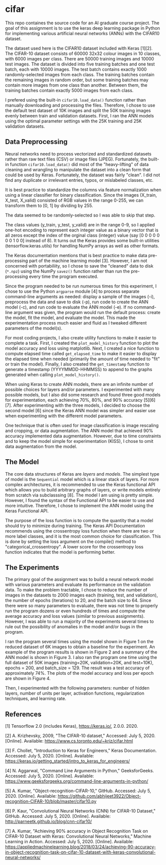 # cifar

This repo containes the source code for an AI graduate course project. The goal of this assignment is to use the keras deep learning package in Python for implementing various artificial neural networks (ANNs) with the CIFAR10 dataset.

The dataset used here is the CIFAR10 dataset included with Keras [1][2]. The CIFAR-10 dataset consists of 60000 32x32 colour images in 10 classes, with 6000 images per class. There are 50000 training images and 10000 test images. The dataset is divided into five training batches and one test batch, each with 10000 images. The test batch contains exactly 1000 randomly-selected images from each class. The training batches contain the remaining images in random order, but some training batches may contain more images from one class than another. Between them, the training batches contain exactly 5000 images from each class.

I prefered using the built-in `cifar10.load_data()` function rather than manually downloading and processing the files. Therefore, I chose to use the default test dataset of 10K images and split the 50K training images evenly between train and validation datasets. First, I ran the ANN models using the optimal parameter settings with the 25K training and 25K validation datasets. 

## Data Preprocessing

Neural networks need to process vectorized and standardized datasets rather than raw text files (CSV) or image files (JPEG). Fortunately, the built-in function `cifar10.load_data()` did most of the "heavy-lifting" of data cleaning and wrangling to manipulate the dataset into a clean form that could be used by Keras. Fortunately, the dataset was fairly "clean". I did not find any duplicate or irrelevant entries, typos, or mislabeled classes, etc. 

It is best practice to standardize the columns via feature normalization when using a linear classifier for binary classification. Since the images (X_train, X_test, X_valid) consisted of RGB values in the range 0-255, we can transform them to [0, 1] by dividing by 255. 

The data seemed to be randomly-selected so I was able to skip that step.

The class values (y_train, y_test, y_valid) are in the range 0-9, so I applied one-hot encoding to represent each integer value as a binary vector that is all zeros except the index of the orginal class (integer) value (say [0 0 0 0 0 0 0 1 0 0] instead of 8). It turns out the Keras provides some built-in utilities (tensorflow.keras.utils) for handling NumPy arrays as well as other formats. 

The Keras documentation mentions that is best practice to make data pre-processing part of the machine learning model [3]. However, I am not concerned with portabiliity, so I chose to save the "cleaned" data to disk (`*.npz`) using the NumPy `savez()` function rather than run the pre-processing every time the program executed.

Since the program needed to be run numerous times for this experiment, I chose to use the Python `argparse` module [4] to process separate command-line arguments as needed: display a sample of the images (-i), preprocess the data and save to disk (-p), run code to create the ANN model (-c), and run code to evaluate the ANN model (-e). If no command-line argument was given, the program would run the default process: create the model, fit the model, and evaluate the model. This made the experimentation process much easier and fluid as I tweaked different parameters of the model(s).

For most coding projects, I also create utility functions to make it easier to complete a task. First, I created the `plot_model_history` function to plot the model accuracy and loss using matplotlib. Next, I created a nice function to compute elapsed time called `get_elapsed_time` to make it easier to display the elapsed time when needed (primarily the amount of time needed to "fit" or train the model). Finally, I also created the `get_timestamp` function to generate a timestamp (YYYYMMDD-HHMMSS) to append to the graphs generated when calling `plot_model_history()`.

When using Keras to create ANN models, there are an infinite number of possible choices for layers and/or parameters. I experimented with many possible models, but I also did some research and found three good models for experimentation, each achieving 70%, 80%, and 90% accuracy [5][6][7]. After experimenting with the three models, I decided to choose the second model [6] since the Keras ANN model was simpler and easier use when experimenting with the different model parameters.

One technique that is often used for image classification is image rescaling and cropping, or data augmentation. The ANN model that achieved 90% accuracy implemented data augmentation. However, due to time constraints and to keep the model simple for experimentation (KISS), I chose to omit data augmentation from the model.

## The Model

The core data structures of Keras are _layers_ and _models_. The simplest type of model is the `Sequential` model which is a linear stack of layers. For more complex architectures, it is recommended to use the Keras functional API which allows you to build arbitrary graphs of layers, or write models entirely from scratch via subclasssing [8]. The model I am using is pretty simple. However, I found the syntax of the Functional API to be easier to use and more intuitive. Therefore, I chose to implement the ANN model using the Keras Functional API.

The purpose of the loss function is to compute the quantity that a model should try to minimize during training. The Keras API Documentation recommends using the crossentropy loss function when there are two or more label classes, and it is the most common choice for classification. This is done by setting the loss argument on the compile() method to "categorical_crossentropy". A lower score for the crossentropy loss function indicates that the model is performing better.

## The Experiments

The primary goal of the assignment was to build a neural network model with various parameters and evaluate its performance on the validation data. To make the problem tractable, I chose to reduce the number of images in the datasets to 2000 images each (training, test, and validation), the number of epochs (iterations) to 20, and the batch size to 64. Since there were so many parameters to evaluate, there was not time to properly run the program dozens or even hundreds of times and compute the average accuracy and loss values (similar to previous assignments). However, I was able to run a majority of the experiments several times to rule out the possibility of anomalies in the model and/or bugs in the program.

I ran the program several times using the model shown in Figure 1 on the reduced dataset of 6K images to obtain a baseline for the experiment. An example of the program results is shown in Figure 2 and a summary of the ANN model is shown in Figure 3. I also ran the program one time using the full dataset of 50K images (training=20K, validation=20K, and test=10K), epochs = 200, and batch_size = 129. The result was a test accuracy of approximately 74%. The plots of the model accuracy and loss per epoch are shown in Figure 4.

Then, I experimented with the following parameters: number of hidden layers, number of units per layer, activation functions, regularization techniques, and learning rate.


## References

[1] Tensorflow 2.0 (includes Keras), https://keras.io/, 2.0.0. 2020.

[2] A. Krizhevsky, 2009, "The CIFAR-10 dataset," Accessed: July 5, 2020. [Online]. Available: https://www.cs.toronto.edu/~kriz/cifar.html

[3] F. Chollet, "Introduction to Keras for Engineers," Keras Documentation. Accessed: July 5, 2020. [Online]. Available: https://keras.io/getting_started/intro_to_keras_for_engineers/

[4] N. Aggarwal, "Command Line Arguments in Python," GeeksforGeeks. Accessed: July 5, 2020. [Online]. Available: https://www.geeksforgeeks.org/command-line-arguments-in-python/


[5] A. Kumar, "Object-recognition-CIFAR-10," GitHub. Accessed: July 5, 2020. [Online]. Available: https://github.com/abhijeet3922/Object-recognition-CIFAR-10/blob/master/cifar10.py

[6] P. Kaur, "Convolutional Neural Networks (CNN) for CIFAR-10 Dataset," GitHub. Accessed: July 5, 2020. [Online]. Available: http://parneetk.github.io/blog/cnn-cifar10/

[7] A. Kumar, "Achieving 90% accuracy in Object Recognition Task on CIFAR-10 Dataset with Keras: Convolutional Neural Networks," Machine Learning in Action. Accessed: July 5, 2020. [Online]. Available: https://appliedmachinelearning.blog/2018/03/24/achieving-90-accuracy-in-object-recognition-task-on-cifar-10-dataset-with-keras-convolutional-neural-networks/

